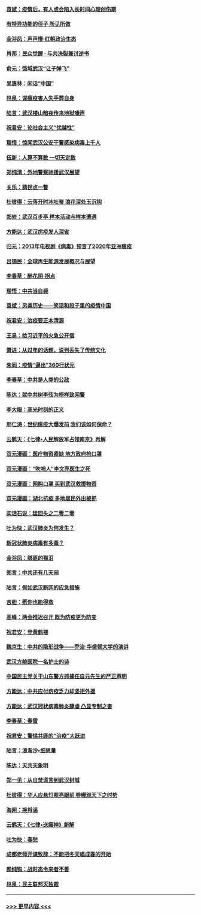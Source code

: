 #### [袁斌：疫情后，有人或会陷入长时间心理创伤期](../pages/nsc993/n11901514.md?t=02290731) 
#### [有特异功能的侄子 所见所做](../pages/nsc993/n11901154.md?t=02290731) 
#### [金浴凤：声声慢‧红朝政治生态](../pages/nsc993/n11899553.md?t=02290731) 
#### [肖邦：民众觉醒 · 与共决裂兼讨逆书](../pages/nsc993/n11898435.md?t=02290731) 
#### [俞元：饿城武汉“让子弹飞”](../pages/nsc993/n11898344.md?t=02290731) 
#### [吴惠林：闲话“中国”](../pages/nsc993/n11898182.md?t=02290731) 
#### [林泉：谋瘟疫害人失手葬自身](../pages/nsc993/n11897892.md?t=02290731) 
#### [陆言：武汉楼山暗夜传来地狱嚎声](../pages/nsc993/n11897033.md?t=02290731) 
#### [祝君安：论社会主义“优越性”](../pages/nsc993/n11897005.md?t=02290731) 
#### [理悟：惊闻武汉公安干警感染病毒上千人](../pages/nsc993/n11896947.md?t=02290731) 
#### [伍新：人算不算数 一切天定数](../pages/nsc993/n11893372.md?t=02290731) 
#### [郑纯清：外地警察驰援武汉展望](../pages/nsc993/n11893115.md?t=02290731) 
#### [关乐：猜拐点一瞥](../pages/nsc993/n11893020.md?t=02290731) 
#### [杜彼得：云落开时冰吐鉴 浪花深处玉沉钩](../pages/nsc993/n11892107.md?t=02290731) 
#### [郑岩：武汉百步亭 样本活动与样本遭遇](../pages/nsc993/n11892310.md?t=02290731) 
#### [方能达：武汉疠疫发人深省](../pages/nsc993/n11891376.md?t=02290731) 
#### [归元：2013年电视剧《病毒》预言了2020年亚洲瘟疫](../pages/nsc993/n11891126.md?t=02290731) 
#### [吕锡民：全球再生能源发展概况与展望](../pages/nsc993/n11890613.md?t=02290731) 
#### [李春草：醉花阴·拐点](../pages/nsc993/n11890567.md?t=02290731) 
#### [理悟：中共当自毙](../pages/nsc993/n11890559.md?t=02290731) 
#### [袁斌：另类历史——笑话和段子里的疫情中国](../pages/nsc993/n11889243.md?t=02290731) 
#### [祝君安：治疫要正本清源](../pages/nsc993/n11889085.md?t=02290731) 
#### [王易：给习近平的火急公开信](../pages/nsc993/n11888225.md?t=02290731) 
#### [萧进：从过年的话题，说到丢失了传统文化](../pages/nsc993/n11887732.md?t=02290731) 
#### [朱同：疫情“逼出”360行状元](../pages/nsc993/n11887678.md?t=02290731) 
#### [李春草：中共是人类的公敌](../pages/nsc993/n11887656.md?t=02290731) 
#### [陈达：就中共树李弦为榜样致网警](../pages/nsc993/n11887625.md?t=02290731) 
#### [李大眼：高光时刻的正义](../pages/nsc993/n11887585.md?t=02290731) 
#### [邢仁涛：世纪瘟疫大爆发前 我们该如何保命？](../pages/nsc993/n11887535.md?t=02290731) 
#### [云鹤天：《七律▪人民解放军占领南京》再解](../pages/nsc993/n11887524.md?t=02290731) 
#### [双元漫画：医疗物资紧缺 地方政府抢口罩](../pages/nsc993/n11884744.md?t=02290731) 
#### [双元漫画：“吹哨人”李文亮医生之死](../pages/nsc993/n11884705.md?t=02290731) 
#### [双元漫画：网购口罩 买到武汉救援物资](../pages/nsc993/n11884670.md?t=02290731) 
#### [双元漫画：湖北抗疫 多地居民外出被抓](../pages/nsc993/n11884643.md?t=02290731) 
#### [实话石说：猛回头之二零二零](../pages/nsc993/n11883968.md?t=02290731) 
#### [吐为快：武汉肺炎为何发生？](../pages/nsc993/n11882180.md?t=02290731) 
#### [新冠状肺炎病毒有多毒？](../pages/nsc993/n11881790.md?t=02290731) 
#### [金浴凤：绑匪的猫泪](../pages/nsc993/n11880664.md?t=02290731) 
#### [郑言：中共还有几天闹](../pages/nsc993/n11880645.md?t=02290731) 
#### [陆言：假如武汉断网的应急措施](../pages/nsc993/n11880619.md?t=02290731) 
#### [苦胆：愿你也能得救](../pages/nsc993/n11880601.md?t=02290731) 
#### [高峰：两会推迟召开  既为防疫更为防变](../pages/nsc993/n11879977.md?t=02290731) 
#### [祝君安：登黄鹤楼](../pages/nsc993/n11880583.md?t=02290731) 
#### [魏京生：中共的隐形战争——乔治‧华盛顿大学的演讲](../pages/nsc993/n11879765.md?t=02290731) 
#### [武汉方舱医院一名护士的诗](../pages/nsc993/n11878480.md?t=02290731) 
#### [中国民主党关于山东警方抓捕任自元先生的严正声明](../pages/nsc993/n11877506.md?t=02290731) 
#### [方能达：中共应付疠疫乏力却坚拒外援](../pages/nsc993/n11877497.md?t=02290731) 
#### [方能达：武汉冠状病毒肺炎肆虐 凸显专制之害](../pages/nsc993/n11877475.md?t=02290731) 
#### [李春草：春雷](../pages/nsc993/n11876287.md?t=02290731) 
#### [祝君安：警惕共匪的“治疫”大跃进](../pages/nsc993/n11876084.md?t=02290731) 
#### [陆言：浪淘沙•细思量](../pages/nsc993/n11876071.md?t=02290731) 
#### [陈达：灭共天象明](../pages/nsc993/n11876063.md?t=02290731) 
#### [郑一见：从自焚谎言到武汉封城](../pages/nsc993/n11875621.md?t=02290731) 
#### [杜彼得：华人应悬灯照亮跟前 卷幔观天下之时势](../pages/nsc993/n11874822.md?t=02290731) 
#### [海网：换将谣](../pages/nsc993/n11873712.md?t=02290731) 
#### [云鹤天：《七律▪送瘟神》新解](../pages/nsc993/n11873598.md?t=02290731) 
#### [吐为快：春愁](../pages/nsc993/n11872801.md?t=02290731) 
#### [成都老师开课致辞：不能把冬天唱成春的开始](../pages/nsc993/n11872653.md?t=02290731) 
#### [颜纯钩：战时态令来者不善](../pages/nsc993/n11872011.md?t=02290731) 
#### [林泉：民主联邦灭独裁](../pages/nsc993/n11870998.md?t=02290731) 

----
#### [ >>> 更早内容 <<< ](../indexes/nsc993-earlier.md)
